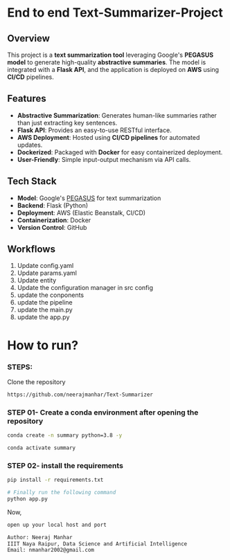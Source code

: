 # End to end Text-Summarizer-Project

## Overview
This project is a **text summarization tool** leveraging Google's **PEGASUS model** to generate high-quality **abstractive summaries**. The model is integrated with a **Flask API**, and the application is deployed on **AWS** using **CI/CD** pipelines.

## Features
- **Abstractive Summarization**: Generates human-like summaries rather than just extracting key sentences.
- **Flask API**: Provides an easy-to-use RESTful interface.
- **AWS Deployment**: Hosted using **CI/CD pipelines** for automated updates.
- **Dockerized**: Packaged with **Docker** for easy containerized deployment.
- **User-Friendly**: Simple input-output mechanism via API calls.

## Tech Stack
- **Model**: Google's [PEGASUS](https://arxiv.org/abs/1912.08777) for text summarization
- **Backend**: Flask (Python)
- **Deployment**: AWS (Elastic Beanstalk, CI/CD)
- **Containerization**: Docker
- **Version Control**: GitHub


## Workflows

1. Update config.yaml
2. Update params.yaml
3. Update entity
4. Update the configuration manager in src config
5. update the conponents
6. update the pipeline
7. update the main.py
8. update the app.py


# How to run?
### STEPS:

Clone the repository

```bash
https://github.com/neerajmanhar/Text-Summarizer
```
### STEP 01- Create a conda environment after opening the repository

```bash
conda create -n summary python=3.8 -y
```

```bash
conda activate summary
```


### STEP 02- install the requirements
```bash
pip install -r requirements.txt
```


```bash
# Finally run the following command
python app.py
```

Now,
```bash
open up your local host and port
```


```bash
Author: Neeraj Manhar
IIIT Naya Raipur, Data Science and Artificial Intelligence
Email: nmanhar2002@gmail.com

